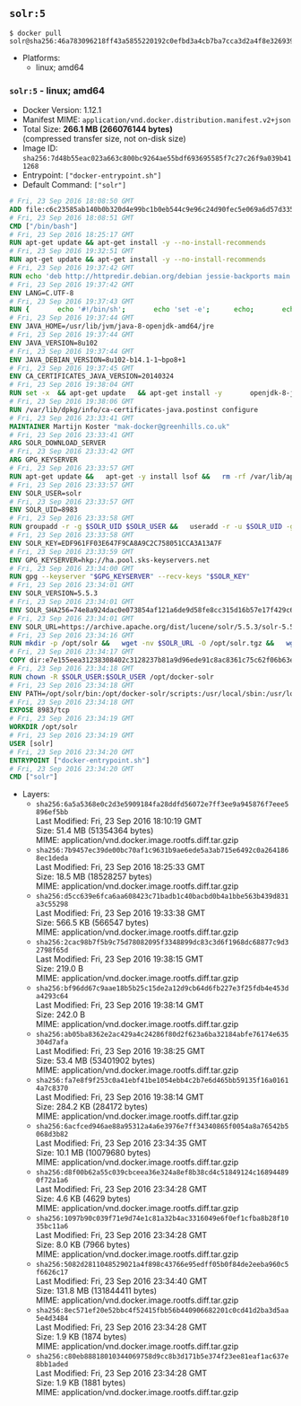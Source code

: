 ## `solr:5`

```console
$ docker pull solr@sha256:46a783096218ff43a5855220192c0efbd3a4cb7ba7cca3d2a4f8e3269397acd3
```

-	Platforms:
	-	linux; amd64

### `solr:5` - linux; amd64

-	Docker Version: 1.12.1
-	Manifest MIME: `application/vnd.docker.distribution.manifest.v2+json`
-	Total Size: **266.1 MB (266076144 bytes)**  
	(compressed transfer size, not on-disk size)
-	Image ID: `sha256:7d48b55eac023a663c800bc9264ae55bdf693695585f7c27c26f9a039b411268`
-	Entrypoint: `["docker-entrypoint.sh"]`
-	Default Command: `["solr"]`

```dockerfile
# Fri, 23 Sep 2016 18:08:50 GMT
ADD file:c6c23585ab140b0b320d4e99bc1b0eb544c9e96c24d90fec5e069a6d57d335ca in / 
# Fri, 23 Sep 2016 18:08:51 GMT
CMD ["/bin/bash"]
# Fri, 23 Sep 2016 18:25:17 GMT
RUN apt-get update && apt-get install -y --no-install-recommends 		ca-certificates 		curl 		wget 	&& rm -rf /var/lib/apt/lists/*
# Fri, 23 Sep 2016 19:32:51 GMT
RUN apt-get update && apt-get install -y --no-install-recommends 		bzip2 		unzip 		xz-utils 	&& rm -rf /var/lib/apt/lists/*
# Fri, 23 Sep 2016 19:37:42 GMT
RUN echo 'deb http://httpredir.debian.org/debian jessie-backports main' > /etc/apt/sources.list.d/jessie-backports.list
# Fri, 23 Sep 2016 19:37:42 GMT
ENV LANG=C.UTF-8
# Fri, 23 Sep 2016 19:37:43 GMT
RUN { 		echo '#!/bin/sh'; 		echo 'set -e'; 		echo; 		echo 'dirname "$(dirname "$(readlink -f "$(which javac || which java)")")"'; 	} > /usr/local/bin/docker-java-home 	&& chmod +x /usr/local/bin/docker-java-home
# Fri, 23 Sep 2016 19:37:44 GMT
ENV JAVA_HOME=/usr/lib/jvm/java-8-openjdk-amd64/jre
# Fri, 23 Sep 2016 19:37:44 GMT
ENV JAVA_VERSION=8u102
# Fri, 23 Sep 2016 19:37:44 GMT
ENV JAVA_DEBIAN_VERSION=8u102-b14.1-1~bpo8+1
# Fri, 23 Sep 2016 19:37:45 GMT
ENV CA_CERTIFICATES_JAVA_VERSION=20140324
# Fri, 23 Sep 2016 19:38:04 GMT
RUN set -x 	&& apt-get update 	&& apt-get install -y 		openjdk-8-jre-headless="$JAVA_DEBIAN_VERSION" 		ca-certificates-java="$CA_CERTIFICATES_JAVA_VERSION" 	&& rm -rf /var/lib/apt/lists/* 	&& [ "$JAVA_HOME" = "$(docker-java-home)" ]
# Fri, 23 Sep 2016 19:38:06 GMT
RUN /var/lib/dpkg/info/ca-certificates-java.postinst configure
# Fri, 23 Sep 2016 23:33:41 GMT
MAINTAINER Martijn Koster "mak-docker@greenhills.co.uk"
# Fri, 23 Sep 2016 23:33:41 GMT
ARG SOLR_DOWNLOAD_SERVER
# Fri, 23 Sep 2016 23:33:42 GMT
ARG GPG_KEYSERVER
# Fri, 23 Sep 2016 23:33:57 GMT
RUN apt-get update &&   apt-get -y install lsof &&   rm -rf /var/lib/apt/lists/*
# Fri, 23 Sep 2016 23:33:57 GMT
ENV SOLR_USER=solr
# Fri, 23 Sep 2016 23:33:57 GMT
ENV SOLR_UID=8983
# Fri, 23 Sep 2016 23:33:58 GMT
RUN groupadd -r -g $SOLR_UID $SOLR_USER &&   useradd -r -u $SOLR_UID -g $SOLR_USER $SOLR_USER
# Fri, 23 Sep 2016 23:33:58 GMT
ENV SOLR_KEY=EDF961FF03E647F9CA8A9C2C758051CCA3A13A7F
# Fri, 23 Sep 2016 23:33:59 GMT
ENV GPG_KEYSERVER=hkp://ha.pool.sks-keyservers.net
# Fri, 23 Sep 2016 23:34:00 GMT
RUN gpg --keyserver "$GPG_KEYSERVER" --recv-keys "$SOLR_KEY"
# Fri, 23 Sep 2016 23:34:01 GMT
ENV SOLR_VERSION=5.5.3
# Fri, 23 Sep 2016 23:34:01 GMT
ENV SOLR_SHA256=74e8a924dac0e073854af121a6de9d58fe8cc315d16b57e17f429c6a91b0b065
# Fri, 23 Sep 2016 23:34:01 GMT
ENV SOLR_URL=https://archive.apache.org/dist/lucene/solr/5.5.3/solr-5.5.3.tgz
# Fri, 23 Sep 2016 23:34:16 GMT
RUN mkdir -p /opt/solr &&   wget -nv $SOLR_URL -O /opt/solr.tgz &&   wget -nv $SOLR_URL.asc -O /opt/solr.tgz.asc &&   echo "$SOLR_SHA256 */opt/solr.tgz" | sha256sum -c - &&   (>&2 ls -l /opt/solr.tgz /opt/solr.tgz.asc) &&   gpg --batch --verify /opt/solr.tgz.asc /opt/solr.tgz &&   tar -C /opt/solr --extract --file /opt/solr.tgz --strip-components=1 &&   rm /opt/solr.tgz* &&   rm -Rf /opt/solr/docs/ &&   mkdir -p /opt/solr/server/solr/lib /opt/solr/server/solr/mycores &&   sed -i -e 's/#SOLR_PORT=8983/SOLR_PORT=8983/' /opt/solr/bin/solr.in.sh &&   sed -i -e '/-Dsolr.clustering.enabled=true/ a SOLR_OPTS="$SOLR_OPTS -Dsun.net.inetaddr.ttl=60 -Dsun.net.inetaddr.negative.ttl=60"' /opt/solr/bin/solr.in.sh &&   chown -R $SOLR_USER:$SOLR_USER /opt/solr &&   mkdir /docker-entrypoint-initdb.d /opt/docker-solr/
# Fri, 23 Sep 2016 23:34:17 GMT
COPY dir:e7e155eea31238308402c3128237b81a9d96ede91c8ac8361c75c62f06b63e9b in /opt/docker-solr/scripts 
# Fri, 23 Sep 2016 23:34:18 GMT
RUN chown -R $SOLR_USER:$SOLR_USER /opt/docker-solr
# Fri, 23 Sep 2016 23:34:18 GMT
ENV PATH=/opt/solr/bin:/opt/docker-solr/scripts:/usr/local/sbin:/usr/local/bin:/usr/sbin:/usr/bin:/sbin:/bin
# Fri, 23 Sep 2016 23:34:18 GMT
EXPOSE 8983/tcp
# Fri, 23 Sep 2016 23:34:19 GMT
WORKDIR /opt/solr
# Fri, 23 Sep 2016 23:34:19 GMT
USER [solr]
# Fri, 23 Sep 2016 23:34:20 GMT
ENTRYPOINT ["docker-entrypoint.sh"]
# Fri, 23 Sep 2016 23:34:20 GMT
CMD ["solr"]
```

-	Layers:
	-	`sha256:6a5a5368e0c2d3e5909184fa28ddfd56072e7ff3ee9a945876f7eee5896ef5bb`  
		Last Modified: Fri, 23 Sep 2016 18:10:19 GMT  
		Size: 51.4 MB (51354364 bytes)  
		MIME: application/vnd.docker.image.rootfs.diff.tar.gzip
	-	`sha256:7b9457ec39de00bc70af1c9631b9ae6ede5a3ab715e6492c0a2641868ec1deda`  
		Last Modified: Fri, 23 Sep 2016 18:25:33 GMT  
		Size: 18.5 MB (18528257 bytes)  
		MIME: application/vnd.docker.image.rootfs.diff.tar.gzip
	-	`sha256:d5cc639e6fca6aa608423c71badb1c40bacbd0b4a1bbe563b439d831a3c55298`  
		Last Modified: Fri, 23 Sep 2016 19:33:38 GMT  
		Size: 566.5 KB (566547 bytes)  
		MIME: application/vnd.docker.image.rootfs.diff.tar.gzip
	-	`sha256:2cac98b7f5b9c75d78082095f3348899dc83c3d6f1968dc68877c9d32798f65d`  
		Last Modified: Fri, 23 Sep 2016 19:38:15 GMT  
		Size: 219.0 B  
		MIME: application/vnd.docker.image.rootfs.diff.tar.gzip
	-	`sha256:bf96dd67c9aae18b5b25c15de2a12d9cb64d6fb227e3f25fdb4e453da4293c64`  
		Last Modified: Fri, 23 Sep 2016 19:38:14 GMT  
		Size: 242.0 B  
		MIME: application/vnd.docker.image.rootfs.diff.tar.gzip
	-	`sha256:ab05ba8362e2ac429a4c24286f80d2f623a6ba32184abfe76174e635304d7afa`  
		Last Modified: Fri, 23 Sep 2016 19:38:25 GMT  
		Size: 53.4 MB (53401902 bytes)  
		MIME: application/vnd.docker.image.rootfs.diff.tar.gzip
	-	`sha256:fa7e8f9f253c0a41ebf41be1054ebb4c2b7e6d465bb59135f16a01614a7c8370`  
		Last Modified: Fri, 23 Sep 2016 19:38:14 GMT  
		Size: 284.2 KB (284172 bytes)  
		MIME: application/vnd.docker.image.rootfs.diff.tar.gzip
	-	`sha256:6acfced946ae88a95312a4a6e3976e7ff34340865f0054a8a76542b5068d3b82`  
		Last Modified: Fri, 23 Sep 2016 23:34:35 GMT  
		Size: 10.1 MB (10079680 bytes)  
		MIME: application/vnd.docker.image.rootfs.diff.tar.gzip
	-	`sha256:d8f00b62a55c039cbceea36e324a8ef8b38cd4c51849124c168944890f72a1a6`  
		Last Modified: Fri, 23 Sep 2016 23:34:28 GMT  
		Size: 4.6 KB (4629 bytes)  
		MIME: application/vnd.docker.image.rootfs.diff.tar.gzip
	-	`sha256:1097b90c039f71e9d74e1c81a32b4ac3316049e6f0ef1cfba8b28f1035bc11a6`  
		Last Modified: Fri, 23 Sep 2016 23:34:28 GMT  
		Size: 8.0 KB (7966 bytes)  
		MIME: application/vnd.docker.image.rootfs.diff.tar.gzip
	-	`sha256:5082d2811048529021a4f898c43766e95edff05b0f84de2eeba960c5f6626c17`  
		Last Modified: Fri, 23 Sep 2016 23:34:40 GMT  
		Size: 131.8 MB (131844411 bytes)  
		MIME: application/vnd.docker.image.rootfs.diff.tar.gzip
	-	`sha256:8ec571ef20e52bbc4f52415fbb56b440906682201c0cd41d2ba3d5aa5e4d3484`  
		Last Modified: Fri, 23 Sep 2016 23:34:28 GMT  
		Size: 1.9 KB (1874 bytes)  
		MIME: application/vnd.docker.image.rootfs.diff.tar.gzip
	-	`sha256:c80eb88818010344069758d9cc8b3d171b5e374f23ee81eaf1ac637e8bb1aded`  
		Last Modified: Fri, 23 Sep 2016 23:34:28 GMT  
		Size: 1.9 KB (1881 bytes)  
		MIME: application/vnd.docker.image.rootfs.diff.tar.gzip
